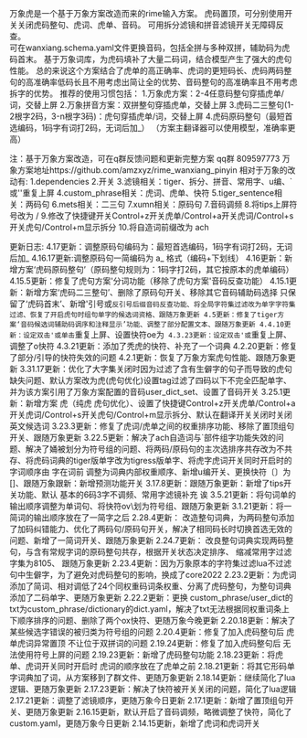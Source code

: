 
万象虎是一个基于万象方案改造而来的rime输入方案。
虎码置顶，可分别使用开关关闭虎码整句、虎词、虎单、音码。
可用拆分滤镜和拼音滤镜开关无障碍反查。                     
可在wanxiang.schema.yaml文件更换音码，包括全拼与多种双拼，辅助码为虎码首末。
基于万象词库，为虎码填补了大量二码词，结合模型产生了强大的虎句性能。
总的来说这个方案结合了虎单的高正确率、虎词的更短码长、虎码两码整句的高准确率低码长且不用考虑出简让全的优势、音码整句的高准确率且不用考虑拆字的优势。
推荐的使用习惯包括：
1.万象虎方案：2-4任意码整句穿插虎单/词，交替上屏
2.万象拼音方案：双拼整句穿插虎单，交替上屏
3.虎码二三整句(1-2根字2码，3-n根字3码)：虎句穿插虎单/词，交替上屏
4.虎码原码整句（最短首选编码，1码字有词打2码，无词后加_）
（方案主翻译器可以使用模型，准确率更高）

注：基于万象方案改造，可在q群反馈问题和更新完整方案
qq群 809597773
万象方案地址https://github.com/amzxyz/rime_wanxiang_pinyin
相对于万象的改动有:
1.dependencies
2.开关
3.滤镜相关：tiger、拆分、拼音、常用字、u编、`或''重复上屏
4.custom_phrase相关：虎词、虎单、快符
5.tiger_sentence相关：两码句
6.mets相关：二三句
7.xumn相关：原码句
7.音码调频
8.将tips上屏符号改为 / 
9.修改了快捷键开关Control+z开关虎单/Control+a开关虎词/Control+s开关虎句/Control+m显示拆分
10.将自造词前缀改为 ach

更新日志:
4.17更新：调整原码句编码为：最短首选编码，1码字有词打2码，无词后加_
4.16.17更新:调整原码句一简编码为 a_ 格式（编码+下划线）
4.16更新：新增方案‘虎码原码整句’（原码整句规则为：1码字打2码，其它按原本的虎单编码）
4.15.5更新：修复了虎句方案'分词功能（移除了虎句方案'音码反查功能）
4.15.1更新：新增方案‘虎码二三整句’、删除了原码句开关、移除其它音码辅助码选择 只保留了‘虎码首末’、新增'引号或`反引号后缀音码反查功能、将全局字符集过滤改为单字字符集过滤、恢复了开启虎句时组句单字的候选词资格、跟随万象更新
4.5更新：修复了tiger方案‘音码候选词辅助码调序和注释显示’功能、调整了部分配置文本、跟随万象更新
4.4.10更新：设定双击'或单击`重复上屏、设置快符oe为`
4.3.23更新：设定双击'或`重复上屏、调整了o快符
4.3.21更新：添加了秃虎的快符、补充了一个词典
4.2.20更新：修复了部分/引导的快符失效的问题
4.2.1更新：恢复了万象方案虎句性能、跟随万象更新
3.31.17更新：优化了大字集关闭时因为过滤了含有生僻字的句子而导致的虎句缺失问题、默认方案改为虎(虎句优化)设置tag过滤了四码以下不完全匹配单字、并为该方案引用了万象方案配置的音码user_dict_set、设置了音码开关
3.25.1更新：新增方案 虎（纯虎 虎句优化）、设置了快捷键Control+z开关虎单/Control+a开关虎词/Control+s开关虎句/Control+m显示拆分、默认在翻译开关关闭时关闭英文候选词
3.23.3更新：修复了虎词/虎单之间的权重排序功能、移除了置顶组句开关、跟随万象更新
3.22.5更新：解决了ach自造词与`部件组字功能失效的问题、解决了㛚被划分为符号组的问题、将两码/原码句的主次选排序共存改为不共存、将虎码词典的tiger版单字改为tigress版单字、将虎字虎词开关同时开启时的字词顺序由 字在词前 调整为词典内部权重顺序、新增u编开关、更换快符〔〕为[]、跟随万象跟新：新增预测功能开关
3.17.8更新：跟随万象更新：新增了tips开关功能、默认 基本的6码3字不调频、常用字滤镜补充 诶
3.5.21更新：将句词单的输出顺序调整为单词句、将快符ov\划为符号组、跟随万象更新
3.1.21更新：将一简词的输出顺序放在了一简字之后
2.28.4更新：
改造整句词典，为两码整句添加了加码纠错能力、优化了两码句/原码句开关，解决了相同码长时切换首选无效的问题、新增了一简词开关、跟随万象更新
2.24.7更新：
改良整句词典实现两码整句，与含有常规字词的原码整句共存，根据开关状态决定排序、
缩减常用字过滤字集为8105、
跟随万象更新
2.23.4更新：因为万象原本的字符集过滤lua不过滤句中生僻字，为了避免对虎码整句的影响，换成了core2022
2.23.2更新：为虎词添加了简词、相对调低了24个同权重码词条权重、分离了虎码整句，为整句词典添加了二码单字、更随万象更新
2.22.2更新：更换 custom_phrase/user_dict的txt为custom_phrase/dictionary的dict.yaml，解决了txt无法根据同权重词条上下顺序排序的问题、删除了两个ox快符、更随万象今晚更新
2.20.18更新：解决了某些候选字错误的被归类为符号组的问题
2.20.4更新：修复了加入虎码整句后 虎单虎词异常置顶 不让位于双拼词的问题
2.19.24更新：修复了加入虎码整句后 无法使用符号上屏的问题
2.19.23更新：新增了虎码整句功能
2.18.23更新：将虎单、虎词开关同时开启时 虎词的顺序放在了虎单之前
2.18.21更新：将其它形码单字词典加了词，从方案移到了群文件、更随万象更新
2.18.14更新：继续简化了lua逻辑、更随万象更新
2.17.23更新：解决了快符被开关关闭的问题，简化了lua逻辑
2.17.21更新：调整了滤镜顺序，更随万象今日更新
2.17.1更新：新增了置顶组句开关、更随万象更新
2.16.15更新，默认开启了音码调频，略微调整了快符，简化了custom.yaml，更随万象今日更新
2.14.15更新，新增了虎词和虎词开关
